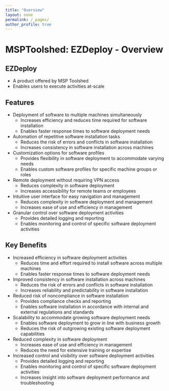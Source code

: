 ```yaml
---
title: "Overview"
layout: none
permalink: /_pages/
author_profile: true
---
```


# MSPToolshed: EZDeploy - Overview

## EZDeploy
- A product offered by MSP Toolshed
- Enables users to execute activities at-scale

## Features
- Deployment of software to multiple machines simultaneously
  - Increases efficiency and reduces time required for software installation
  - Enables faster response times to software deployment needs
- Automation of repetitive software installation tasks
  - Reduces the risk of errors and conflicts in software installation
  - Increases consistency in software installation across machines
- Customization options for software profiles
  - Provides flexibility in software deployment to accommodate varying needs
  - Enables custom software profiles for specific machine groups or roles
- Remote deployment without requiring VPN access
  - Reduces complexity in software deployment
  - Increases accessibility for remote teams or employees
- Intuitive user interface for easy navigation and management
  - Reduces complexity in software deployment and management
  - Increases ease of use and efficiency in management
- Granular control over software deployment activities
  - Provides detailed logging and reporting
  - Enables monitoring and control of specific software deployment activities

## Key Benefits
- Increased efficiency in software deployment activities
  - Reduces time and effort required to install software across multiple machines
  - Enables faster response times to software deployment needs
- Improved consistency in software installation across machines
  - Reduces the risk of errors and conflicts in software installation
  - Increases reliability and predictability in software installation
- Reduced risk of noncompliance in software installation
  - Provides compliance checks and reporting
  - Enables software installation in accordance with internal and external regulations and standards
- Scalability to accommodate growing software deployment needs
  - Enables software deployment to grow in line with business growth
  - Reduces the risk of outgrowing existing software deployment capabilities
- Reduced complexity in software deployment
  - Increases ease of use and efficiency in management
  - Reduces the need for extensive training or expertise
- Increased control and visibility over software deployment activities
  - Provides detailed logging and reporting
  - Enables monitoring and control of specific software deployment activities
  - Increases insight into software deployment performance and troubleshooting

